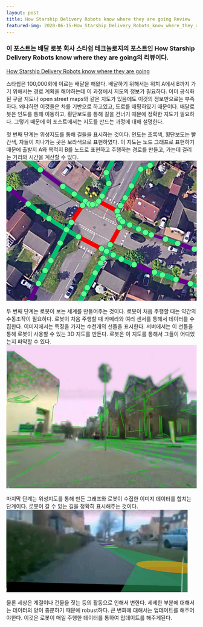 ```yaml
---
layout: post
title: How Starship Delivery Robots know where they are going Review
featured-img: 2020-06-15-How_Starship_Delivery_Robots_know_where_they_are_going_review/map
---
```


### 이 포스트는 배달 로봇 회사 스타쉽 테크놀로지의 포스트인 How Starship Delivery Robots know where they are going의 리뷰이다.
[How Starship Delivery Robots know where they are going](https://medium.com/starshiptechnologies/how-starship-delivery-robots-know-where-they-are-going-c97d385a1015)

스타쉽은 100,000회에 이르는 배달을 해왔다. 
배달하기 위해서는 위치 A에서 B까지 가기 위해서는 경로 계획을 해야하는데 이 과정에서 지도의 정보가 필요하다. 이미 공식화된 구글 지도나 open street maps와 같은 지도가 있음에도 이것의 정보만으로는 부족하다. 왜냐하면 이것들은 차를 기반으로 하고있고, 도로를 매핑하였기 때문이다.
배달로봇은 인도를 통해 이동하고, 횡단보도를 통해 길을 건너기 때문에 정확한 지도가 필요하다. 그렇기 때문에 이 포스트에서는 지도를 만드는 과정에 대해 설명한다. 

첫 번째 단계는 위성지도를 통해 길들을 표시하는 것이다. 인도는 초록색, 횡단보도는 빨간색, 차들이 지나가는 곳은 보라색으로 표현하였다. 이 지도는 노드 그래프로 표현하기 때문에 출발지 A와 목적지 B를 노드로 표현하고 주행하는 경로를 만들고, 가는데 걸리는 거리와 시간을 계산할 수 있다.
![step1](https://raw.githubusercontent.com/SUNGBEOMCHOI/SungBeomChoi.github.io/master/assets/img/posts/2020-06-15-How_Starship_Delivery_Robots_know_where_they_are_going_review/step1.jpg)

두 번째 단계는 로봇이 보는 세계를 만들어주는 것이다. 로봇이 처음 주행할 때는 약간의 수동조작이 필요하다. 로봇이 처음 주행할 때 카메라와 여러 센서를 통해서 데이터를 수집한다. 이미지에서는 특징을 가지는 수천개의 선들을 표시한다. 서버에서는 이 선들을 통해 로봇이 사용할 수 있는 3D 지도를 만든다. 로봇은 이 지도를 통해서 그들이 어디있는지 파악할 수 있다. 
![step2](https://raw.githubusercontent.com/SUNGBEOMCHOI/SungBeomChoi.github.io/master/assets/img/posts/2020-06-15-How_Starship_Delivery_Robots_know_where_they_are_going_review/step2.jpg)

마지막 단계는 위성지도를 통해 만든 그래프와 로봇이 수집한 이미지 데이터를 합치는 단계이다. 로봇이 갈 수 있는 길을 정확히 표시해주는 것이다. 
![step3](https://raw.githubusercontent.com/SUNGBEOMCHOI/SungBeomChoi.github.io/master/assets/img/posts/2020-06-15-How_Starship_Delivery_Robots_know_where_they_are_going_review/step3.gif)

물론 세상은 계절이나 건물을 짓는 등의 활동으로 인해서 변한다. 세세한 부분에 대해서는 데이터의 양이 충분하기 때문에 robust하다.  큰 변화에 대해서는 업데이트를 해주어야한다. 이것은 로봇이 매일 주행한 데이터를 통하여 업데이트를 해주게된다. 
